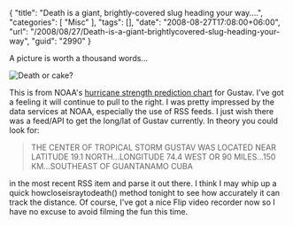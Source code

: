 {
	"title": "Death is a giant, brightly-covered slug heading your way....",
	"categories": [
		"Misc"
	],
	"tags": [],
	"date": "2008-08-27T17:08:00+06:00",
	"url": "/2008/08/27/Death-is-a-giant-brightlycovered-slug-heading-your-way",
	"guid": "2990"
}

A picture is worth a thousand words...

<img src="http://static.raymondcamden.com/images/gustavwillkickmy.gif" alt="Death or cake?">

This is from NOAA's <a href="http://www.nhc.noaa.gov/refresh/graphics_at2+shtml/203214.shtml?hwind120?large#contents">hurricane strength prediction chart</a> for Gustav. I've got a feeling it will continue to pull to the right. I was pretty impressed by the data services at NOAA, especially the use of RSS feeds. I just wish there was a feed/API to get the long/lat of Gustav currently. In theory you could look for:

<blockquote>
<p>
THE CENTER OF TROPICAL STORM GUSTAV WAS
LOCATED NEAR LATITUDE 19.1 NORTH...LONGITUDE 74.4 WEST OR 90
MILES...150 KM...SOUTHEAST OF GUANTANAMO CUBA
</p>
</blockquote>

in the most recent RSS item and parse it out there. I think I may whip up a quick howcloseisraytodeath() method tonight to see how accurately it can track the distance. Of course, I've got a nice Flip video recorder now so I have no excuse to avoid filming the fun this time.